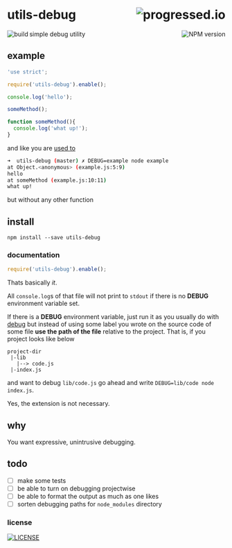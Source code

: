 # utils-debug [<img alt="progressed.io" src="http://progressed.io/bar/99" align="right"/>](https://github.com/fehmicansaglam/progressed.io)

[<img alt="build" src="http://img.shields.io/travis/stringparser/utils-debug/master.svg?style=flat-square" align="left"/>](https://travis-ci.org/stringparser/utils-debug/builds)
[<img alt="NPM version" src="http://img.shields.io/npm/v/utils-debug.svg?style=flat-square" align="right"/>](http://www.npmjs.org/package/utils-debug)

simple debug utility

## example

```js
'use strict';

require('utils-debug').enable();

console.log('hello');

someMethod();

function someMethod(){
  console.log('what up!');
}
```

and like you are [used to](https://github.com/visionmedia/debug)

```sh
➜  utils-debug (master) ✗ DEBUG=example node example
at Object.<anonymous> (example.js:5:9)
hello
at someMethod (example.js:10:11)
what up!
```

but without any other function

## install

    npm install --save utils-debug


### documentation

```js
require('utils-debug').enable();
```

Thats basically *it*.

All `console.log`s of that file will not print to `stdout` if there is no **DEBUG** environment variable set. 

If there is a **DEBUG** environment variable, just run it as you usually do with [debug](https://github.com/visionmedia/debug) but instead of using some label you wrote on the source code of some file **use the path of the file** relative to the project. That is, if you project looks like below

```
project-dir
 |-lib
   |--> code.js
 |-index.js
```

and want to debug `lib/code.js` go ahead and write `DEBUG=lib/code node index.js`. 

Yes, the extension is not necessary.

## why

You want expressive, unintrusive debugging.

## todo

 - [ ] make some tests
 - [ ] be able to turn on debugging projectwise
 - [ ] be able to format the output as much as one likes
 - [ ] sorten debugging paths for `node_modules` directory

### license

[<img alt="LICENSE" src="http://img.shields.io/npm/l/utils-debug.svg?style=flat-square"/>](http://opensource.org/licenses/MIT)
